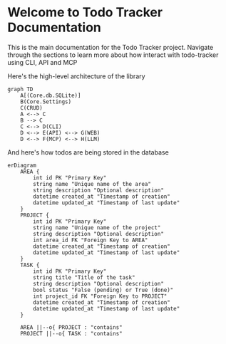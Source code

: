 # Welcome to Todo Tracker Documentation

This is the main documentation for the Todo Tracker project.
Navigate through the sections to learn more about how interact with todo-tracker using CLI, API and MCP

Here's the high-level architecture of the library

```mermaid
graph TD
    A[(Core.db.SQLite)]
    B(Core.Settings)
    C(CRUD)
    A <--> C
    B --> C
    C <--> D(CLI)
    D <--> E(API) <--> G(WEB)
    D <--> F(MCP) <--> H(LLM)
```

And here's how todos are being stored in the database

```mermaid
erDiagram
    AREA {
        int id PK "Primary Key"
        string name "Unique name of the area"
        string description "Optional description"
        datetime created_at "Timestamp of creation"
        datetime updated_at "Timestamp of last update"
    }
    PROJECT {
        int id PK "Primary Key"
        string name "Unique name of the project"
        string description "Optional description"
        int area_id FK "Foreign Key to AREA"
        datetime created_at "Timestamp of creation"
        datetime updated_at "Timestamp of last update"
    }
    TASK {
        int id PK "Primary Key"
        string title "Title of the task"
        string description "Optional description"
        bool status "False (pending) or True (done)"
        int project_id FK "Foreign Key to PROJECT"
        datetime created_at "Timestamp of creation"
        datetime updated_at "Timestamp of last update"
    }

    AREA ||--o{ PROJECT : "contains"
    PROJECT ||--o{ TASK : "contains"
```
